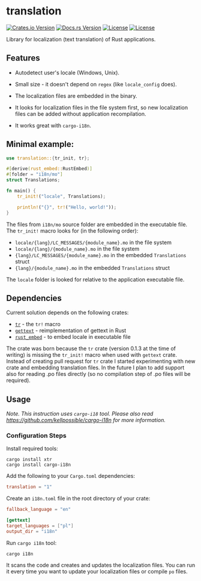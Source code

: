 # translation

[![Crates.io Version](https://img.shields.io/crates/v/translation.svg)](https://crates.io/crates/translation)
[![Docs.rs Version](https://docs.rs/translation/badge.svg)](https://docs.rs/translation)
[![License](https://img.shields.io/badge/license-Apache%202.0-blue?style=flat-square)](https://github.com/marek-g/rust-translation/blob/master/LICENSE-APACHE)
[![License](https://img.shields.io/badge/license-MIT-blue?style=flat-square)](https://github.com/marek-g/rust-translation/blob/master/LICENSE-MIT)

Library for localization (text translation) of Rust applications.
 
## Features
 
- Autodetect user's locale (Windows, Unix).

- Small size - it doesn't depend on `regex` (like `locale_config` does).
 
- The localization files are embedded in the binary.
 
- It looks for localization files in the file system first, so new localization files can be added without application recompilation.
 
- It works great with `cargo-i18n`.

## Minimal example:

```rust
use translation::{tr_init, tr};

#[derive(rust_embed::RustEmbed)]
#[folder = "i18n/mo"]
struct Translations;

fn main() {
    tr_init!("locale", Translations);

    println!("{}", tr!("Hello, world!"));
}
```

The files from `i18n/mo` source folder are embedded in the executable file. The `tr_init!` macro looks for (in the following order):
- `locale/{lang}/LC_MESSAGES/{module_name}.mo` in the file system
- `locale/{lang}/{module_name}.mo` in the file system
- `{lang}/LC_MESSAGES/{module_name}.mo` in the embedded `Translations` struct
- `{lang}/{module_name}.mo` in the embedded `Translations` struct  

The `locale` folder is looked for relative to the application executable file. 

## Dependencies

Current solution depends on the following crates:
- [`tr`](https://crates.io/crates/tr) - the `tr!` macro
- [`gettext`](https://crates.io/crates/gettext) - reimplementation of gettext in Rust
- [`rust_embed`](https://crates.io/crates/rust_embed) - to embed locale in executable file 

The crate was born because the `tr` crate (version 0.1.3 at the time of writing) is missing the `tr_init!` macro when used with `gettext` crate. Instead of creating pull request for `tr` crate I started experimenting with new crate and embedding translation files. In the future I plan to add support also for reading .po files directly (so no compilation step of .po files will be required).

## Usage

_Note. This instruction uses `cargo-i18` tool. Please also read https://github.com/kellpossible/cargo-i18n for more information._ 

### Configuration Steps

Install required tools:

```shell script
cargo install xtr
cargo install cargo-i18n
```

Add the following to your `Cargo.toml` dependencies:

```toml
translation = "1"
```

Create an `i18n.toml` file in the root directory of your crate:
 
 ```toml
fallback_language = "en"

[gettext]
target_languages = ["pl"]
output_dir = "i18n"
```
 
Run `cargo i18n` tool:

```shell script
cargo i18n
``` 

It scans the code and creates and updates the localization files. You can run it every time you want to update your localization files or compile `po` files.
